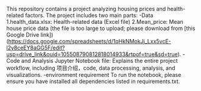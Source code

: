 This repository contains a project analyzing housing prices and health-related factors. The project includes two main parts:
-Data
1.health_data.xlsx: Health-related data (Excel file)
2.Mean_price: Mean house price data (the file is too large to upload; please download from [this Google Drive link])(https://docs.google.com/spreadsheets/d/1qHkNMokJj_Lxx5vcE-l2y8ceEY8aGG5F/edit?usp=drive_link&ouid=105508790812818014933&rtpof=true&sd=true).
-Code and Analysis
Jupyter Notebook file: Explains the entire project workflow, including 项目介绍，code, data processing, analysis, and visualizations.
-environment requirement
To run the notebook, please ensure you have installed all dependencies listed in requirements.txt.
